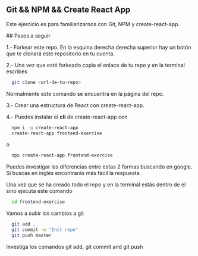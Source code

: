 ## Git && NPM && Create React App

Este ejercicio es para familiarizarnos con Git, NPM y create-react-app.


## Pasos a seguir

1.- Forkear este repo. En la esquina derecha derecha superior hay un botón que te clonará este repositorio en tu cuenta.

2.- Una vez que esté forkeado copia el enlace de tu repo y en la terminal escribes

```sh
  git clone <url-de-tu-repo>
```

Normalmente este comando se encuentra en la página del repo.

3.- Crear una estructura de React con create-react-app.

4.- Puedes instalar el **cli** de create-react-app con

```sh
  npm i -g create-react-app
  create-react-app frontend-exercise
```

o

```sh
  npx create-react-app frontend-exercise
```

Puedes investigar las diferencias entre estas 2 formas buscando en google. Si buscas en inglés encontrarás más fácil la respuesta.

Una vez que se ha creado todo el repo y en la terminal estás dentro de el sino ejecuta este comando

```sh
  cd frontend-exercise
```

Vamos a subir los cambios a git

```sh
  git add .
  git commit -m "Init repo"
  git push master
```

Investiga los comandos git add, git commit and git push